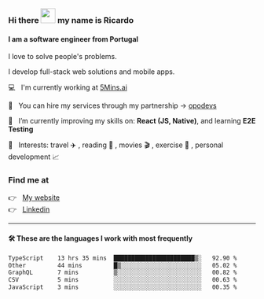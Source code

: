 ### Hi there <img src="https://raw.githubusercontent.com/iampavangandhi/iampavangandhi/master/gifs/Hi.gif" width="30"> my name is Ricardo
#### I am a software engineer from Portugal
I love to solve people's problems.

I develop full-stack web solutions and mobile apps.

💻  &nbsp; I'm currently working at <a href="https://5mins.ai/">5Mins.ai</a>

💼  &nbsp; You can hire my services through my partnership -> <a href="https://github.com/opodevs">opodevs</a>

🌱 &nbsp; I’m currently improving my skills on: **React (JS, Native)**, and learning **E2E Testing**

💙 &nbsp; Interests: travel ✈️ , reading 📖 , movies 🎬 , exercise 🏃 , personal development 📈

### Find me at

<p align="left">
  👉  &nbsp;
  <a href="https://ricardopbarbosa.com" target="_blank">
    My website
  </a>
  <br/>
  👉 &nbsp;
  <a href="https://www.linkedin.com/in/ricardopbarbosa" target="_blank">
    Linkedin
  </a>
</p>

<hr />

#### 🛠 These are the languages I work with most frequently
<!--START_SECTION:waka-->

```txt
TypeScript    13 hrs 35 mins  ███████████████████████▒░   92.90 %
Other         44 mins         █▒░░░░░░░░░░░░░░░░░░░░░░░   05.02 %
GraphQL       7 mins          ▒░░░░░░░░░░░░░░░░░░░░░░░░   00.82 %
CSV           5 mins          ░░░░░░░░░░░░░░░░░░░░░░░░░   00.63 %
JavaScript    3 mins          ░░░░░░░░░░░░░░░░░░░░░░░░░   00.35 %
```

<!--END_SECTION:waka-->
